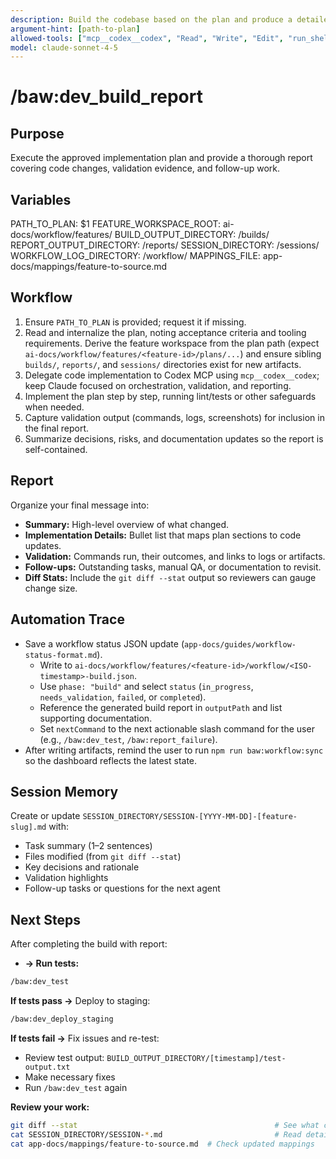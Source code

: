 ```yaml
---
description: Build the codebase based on the plan and produce a detailed report
argument-hint: [path-to-plan]
allowed-tools: ["mcp__codex__codex", "Read", "Write", "Edit", "run_shell_command", "Bash"]
model: claude-sonnet-4-5
---
```


# /baw:dev_build_report

## Purpose
Execute the approved implementation plan and provide a thorough report covering code changes, validation evidence, and follow-up work.

## Variables
PATH_TO_PLAN: $1
FEATURE_WORKSPACE_ROOT: ai-docs/workflow/features/
BUILD_OUTPUT_DIRECTORY: <feature-workspace>/builds/
REPORT_OUTPUT_DIRECTORY: <feature-workspace>/reports/
SESSION_DIRECTORY: <feature-workspace>/sessions/
WORKFLOW_LOG_DIRECTORY: <feature-workspace>/workflow/
MAPPINGS_FILE: app-docs/mappings/feature-to-source.md

## Workflow
1. Ensure `PATH_TO_PLAN` is provided; request it if missing.
2. Read and internalize the plan, noting acceptance criteria and tooling requirements. Derive the feature workspace from the
   plan path (expect `ai-docs/workflow/features/<feature-id>/plans/...`) and ensure sibling `builds/`, `reports/`, and
   `sessions/` directories exist for new artifacts.
3. Delegate code implementation to Codex MCP using `mcp__codex__codex`; keep Claude focused on orchestration, validation, and reporting.
4. Implement the plan step by step, running lint/tests or other safeguards when needed.
5. Capture validation output (commands, logs, screenshots) for inclusion in the final report.
6. Summarize decisions, risks, and documentation updates so the report is self-contained.

## Report
Organize your final message into:
- **Summary:** High-level overview of what changed.
- **Implementation Details:** Bullet list that maps plan sections to code updates.
- **Validation:** Commands run, their outcomes, and links to logs or artifacts.
- **Follow-ups:** Outstanding tasks, manual QA, or documentation to revisit.
- **Diff Stats:** Include the `git diff --stat` output so reviewers can gauge change size.

## Automation Trace
- Save a workflow status JSON update (`app-docs/guides/workflow-status-format.md`).
  - Write to `ai-docs/workflow/features/<feature-id>/workflow/<ISO-timestamp>-build.json`.
  - Use `phase: "build"` and select `status` (`in_progress`, `needs_validation`, `failed`, or `completed`).
  - Reference the generated build report in `outputPath` and list supporting documentation.
  - Set `nextCommand` to the next actionable slash command for the user (e.g., `/baw:dev_test`, `/baw:report_failure`).
- After writing artifacts, remind the user to run `npm run baw:workflow:sync` so the dashboard reflects the latest state.

## Session Memory
Create or update `SESSION_DIRECTORY/SESSION-[YYYY-MM-DD]-[feature-slug].md` with:
- Task summary (1–2 sentences)
- Files modified (from `git diff --stat`)
- Key decisions and rationale
- Validation highlights
- Follow-up tasks or questions for the next agent

## Next Steps
After completing the build with report:

- **→ Run tests:**
```bash
/baw:dev_test
```

**If tests pass →** Deploy to staging:
```bash
/baw:dev_deploy_staging
```

**If tests fail →** Fix issues and re-test:
- Review test output: `BUILD_OUTPUT_DIRECTORY/[timestamp]/test-output.txt`
- Make necessary fixes
- Run `/baw:dev_test` again

**Review your work:**
```bash
git diff --stat                                            # See what changed
cat SESSION_DIRECTORY/SESSION-*.md                         # Read detailed session summary
cat app-docs/mappings/feature-to-source.md  # Check updated mappings
```
